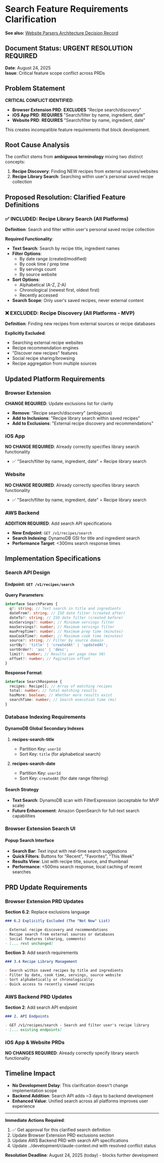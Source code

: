 # Search Feature Requirements Clarification

**See also:** [Website Parsers Architecture Decision Record](./website-parsers.md)

## Document Status: **URGENT RESOLUTION REQUIRED**

**Date**: August 24, 2025  
**Issue**: Critical feature scope conflict across PRDs

## Problem Statement

**CRITICAL CONFLICT IDENTIFIED**:

- **Browser Extension PRD**: **EXCLUDES** "Recipe search/discovery"
- **iOS App PRD**: **REQUIRES** "Search/filter by name, ingredient, date"
- **Website PRD**: **REQUIRES** "Search/filter by name, ingredient, date"

This creates incompatible feature requirements that block development.

## Root Cause Analysis

The conflict stems from **ambiguous terminology** mixing two distinct concepts:

1. **Recipe Discovery**: Finding NEW recipes from external sources/websites
2. **Recipe Library Search**: Searching within user's personal saved recipe collection

## Proposed Resolution: Clarified Feature Definitions

### ✅ **INCLUDED: Recipe Library Search** (All Platforms)

**Definition**: Search and filter within user's personal saved recipe collection

**Required Functionality**:

- **Text Search**: Search by recipe title, ingredient names
- **Filter Options**:
  - By date range (created/modified)
  - By cook time / prep time
  - By servings count
  - By source website
- **Sort Options**:
  - Alphabetical (A-Z, Z-A)
  - Chronological (newest first, oldest first)
  - Recently accessed
- **Search Scope**: Only user's saved recipes, never external content

### ❌ **EXCLUDED: Recipe Discovery** (All Platforms - MVP)

**Definition**: Finding new recipes from external sources or recipe databases

**Explicitly Excluded**:

- Searching external recipe websites
- Recipe recommendation engines
- "Discover new recipes" features
- Social recipe sharing/browsing
- Recipe aggregation from multiple sources

## Updated Platform Requirements

### Browser Extension

**CHANGE REQUIRED**: Update exclusions list for clarity

- **Remove**: "Recipe search/discovery" (ambiguous)
- **Add to Inclusions**: "Recipe library search within saved recipes"
- **Add to Exclusions**: "External recipe discovery and recommendations"

### iOS App

**NO CHANGE REQUIRED**: Already correctly specifies library search functionality

- ✅ "Search/filter by name, ingredient, date" = Recipe library search

### Website

**NO CHANGE REQUIRED**: Already correctly specifies library search functionality

- ✅ "Search/filter by name, ingredient, date" = Recipe library search

### AWS Backend

**ADDITION REQUIRED**: Add search API specifications

- **New Endpoint**: `GET /v1/recipes/search`
- **Search Indexing**: DynamoDB GSI for title and ingredient search
- **Performance Target**: <300ms search response times

## Implementation Specifications

### Search API Design

#### Endpoint: `GET /v1/recipes/search`

**Query Parameters**:

```typescript
interface SearchParams {
  q?: string; // Text search in title and ingredients
  dateFrom?: string; // ISO date filter (created after)
  dateTo?: string; // ISO date filter (created before)
  minServings?: number; // Minimum servings filter
  maxServings?: number; // Maximum servings filter
  maxPrepTime?: number; // Maximum prep time (minutes)
  maxCookTime?: number; // Maximum cook time (minutes)
  source?: string; // Filter by source domain
  sortBy?: 'title' | 'createdAt' | 'updatedAt';
  sortOrder?: 'asc' | 'desc';
  limit?: number; // Results per page (max 50)
  offset?: number; // Pagination offset
}
```

**Response Format**:

```typescript
interface SearchResponse {
  recipes: Recipe[]; // Array of matching recipes
  total: number; // Total matching results
  hasMore: boolean; // Whether more results exist
  searchTime: number; // Search execution time (ms)
}
```

### Database Indexing Requirements

#### DynamoDB Global Secondary Indexes

1. **recipes-search-title**
   - Partition Key: `userId`
   - Sort Key: `title` (for alphabetical search)

2. **recipes-search-date**
   - Partition Key: `userId`
   - Sort Key: `createdAt` (for date range filtering)

#### Search Strategy

- **Text Search**: DynamoDB scan with FilterExpression (acceptable for MVP scale)
- **Future Enhancement**: Amazon OpenSearch for full-text search capabilities

### Browser Extension Search UI

#### Popup Search Interface

- **Search Bar**: Text input with real-time search suggestions
- **Quick Filters**: Buttons for "Recent", "Favorites", "This Week"
- **Results View**: List with recipe title, source, and thumbnail
- **Performance**: <500ms search response, local caching of recent searches

## PRD Update Requirements

### Browser Extension PRD Updates

**Section 6.2**: Replace exclusions language

```markdown
### 6.2 Explicitly Excluded (The "Not Now" List)

- External recipe discovery and recommendations
- Recipe search from external sources or databases
- Social features (sharing, comments)
- [... rest unchanged]
```

**Section 3**: Add search requirements

```markdown
### 3.4 Recipe Library Management

- Search within saved recipes by title and ingredients
- Filter by date, cook time, servings, source website
- Sort alphabetically or chronologically
- Quick access to recently viewed recipes
```

### AWS Backend PRD Updates

**Section 2**: Add search API endpoint

```markdown
### 2. API Endpoints

- GET /v1/recipes/search - Search and filter user's recipe library
- [... existing endpoints]
```

### iOS App & Website PRDs

**NO CHANGES REQUIRED**: Already correctly specify library search functionality

## Timeline Impact

- **No Development Delay**: This clarification doesn't change implementation scope
- **Backend Addition**: Search API adds ~3 days to backend development
- **Enhanced Value**: Unified search across all platforms improves user experience

---

**Immediate Actions Required**:

1. ✅ Get approval for this clarified search definition
2. Update Browser Extension PRD exclusions section
3. Update AWS Backend PRD with search API specifications
4. Update ../development/claude-context.md with resolved conflict status

**Resolution Deadline**: August 24, 2025 (today) - blocks further development
